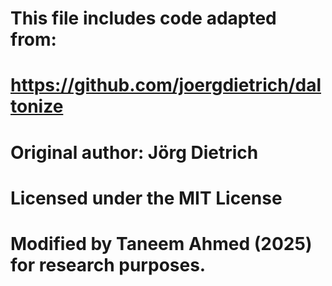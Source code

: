 # This file includes code adapted from:
# https://github.com/joergdietrich/daltonize
# Original author: Jörg Dietrich
# Licensed under the MIT License
# Modified by Taneem Ahmed (2025) for research purposes.
